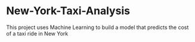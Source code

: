# New-York-Taxi-Analysis

This project uses Machine Learning to build a model that
predicts the cost of a taxi ride in New York
